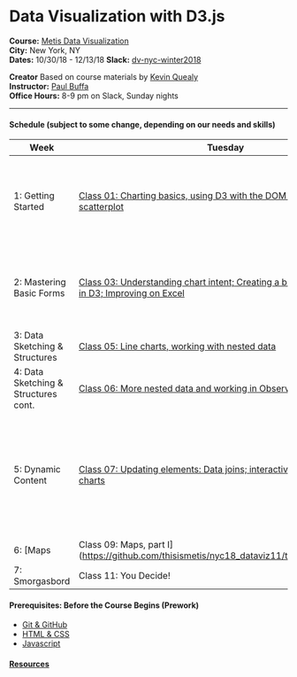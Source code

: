 # Data Visualization with D3.js

**Course:**  [Metis Data Visualization](http://www.thisismetis.com/data-visualization-d3-course)  
**City:**    New York, NY  
**Dates:**   10/30/18 - 12/13/18 
**Slack:**   [dv-nyc-winter2018](https://dv-ny-11-2018.slack.com/messages) 

**Creator** Based on course materials by [Kevin Quealy](https://twitter.com/kevinQ)  
**Instructor:** [Paul Buffa](twitter.com/pstuffa)  
**Office Hours:** 8-9 pm on Slack, Sunday nights

---
#### Schedule (subject to some change, depending on our needs and skills)
Week | Tuesday | Thursday
--- | --- | ---
1: Getting Started | [Class 01: Charting basics, using D3 with the DOM and making a scatterplot](https://github.com/thisismetis/nyc18_dataviz11/tree/master/class01) | [Class 02: Charting basics, using D3 with the DOM and making a scatterplot - part 2](https://github.com/thisismetis/nyc18_dataviz11/tree/master/class02)
2: Mastering Basic Forms | [Class 03: Understanding chart intent; Creating a blueprint for charting in D3; Improving on Excel](https://github.com/thisismetis/nyc18_dataviz11/tree/master/class03)| [Class 04: Abstracting functions, discussing merits of chart forms; d3.nest()](https://github.com/thisismetis/nyc18_dataviz11/tree/master/class04)
3: Data Sketching & Structures | [Class 05: Line charts, working with nested data](https://github.com/thisismetis/nyc18_dataviz11/tree/master/class05)  | No Class
4: Data Sketching & Structures cont. |[Class 06: More nested data and working in Observable](https://github.com/thisismetis/nyc18_dataviz11/tree/master/class06)  |  Thanksgiving! No Class
5: Dynamic Content | [Class 07: Updating elements: Data joins; interactivity; responsive charts](https://github.com/thisismetis/nyc18_dataviz11/tree/master/class07)  | [Class 08: Putting it all together; Working more with d3.nest(); general update pattern; observable; interactivity](https://github.com/thisismetis/nyc18_dataviz11/tree/master/class08) 
6: [Maps | Class 09: Maps, part I](https://github.com/thisismetis/nyc18_dataviz11/tree/master/class09)  | Class 10: Maps, part II
7: Smorgasbord | Class 11: You Decide! | Class 12: You Decide!


#### Prerequisites:  Before the Course Begins (Prework)
* [Git & GitHub](https://git-scm.com/doc)
* [HTML & CSS](https://www.codecademy.com/learn/web) 
* [Javascript](https://www.codecademy.com/learn/javascript) 

#### [Resources](https://github.com/thisismetis/nyc18_dataviz11/blob/master/resources.md)

